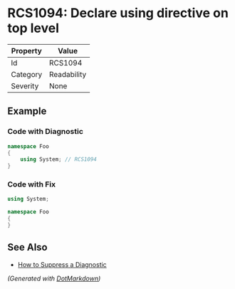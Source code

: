 # RCS1094: Declare using directive on top level

| Property | Value       |
| -------- | ----------- |
| Id       | RCS1094     |
| Category | Readability |
| Severity | None        |

## Example

### Code with Diagnostic

```csharp
namespace Foo
{
    using System; // RCS1094
}
```

### Code with Fix

```csharp
using System;

namespace Foo
{
}
```

## See Also

* [How to Suppress a Diagnostic](../HowToConfigureAnalyzers.md#how-to-suppress-a-diagnostic)


*\(Generated with [DotMarkdown](http://github.com/JosefPihrt/DotMarkdown)\)*